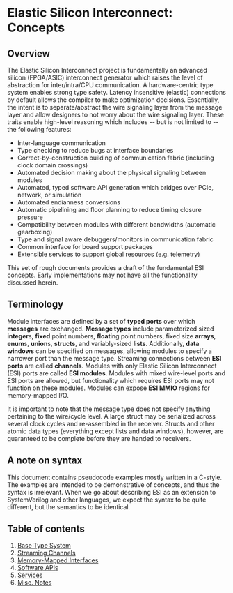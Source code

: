 <!--
  Copyright (c) Microsoft Corporation.
  Licensed under the MIT License.
-->
# Elastic Silicon Interconnect: Concepts

## Overview

The Elastic Silicon Interconnect project is fundamentally an advanced silicon
(FPGA/ASIC) interconnect generator which raises the level of abstraction for
inter/intra/CPU communication. A hardware-centric type system enables strong
type safety. Latency insensitive (elastic) connections by default allows the
compiler to make optimization decisions. Essentially, the intent is to
separate/abstract the wire signaling layer from the message layer and allow
designers to not worry about the wire signaling layer. These traits enable
high-level reasoning which includes -- but is not limited to -- the following
features:

- Inter-language communication
- Type checking to reduce bugs at interface boundaries
- Correct-by-construction building of communication fabric (including clock domain crossings)
- Automated decision making about the physical signaling between modules
- Automated, typed software API generation which bridges over PCIe, network, or simulation
- Automated endianness conversions
- Automatic pipelining and floor planning to reduce timing closure pressure
- Compatibility between modules with different bandwidths (automatic gearboxing)
- Type and signal aware debuggers/monitors in communication fabric
- Common interface for board support packages
- Extensible services to support global resources (e.g. telemetry)

This set of rough documents provides a draft of the fundamental ESI concepts.
Early implementations may not have all the functionality discussed herein.

## Terminology

Module interfaces are defined by a set of **typed ports** over which
**messages** are exchanged. **Message types** include parameterized sized
**integer**s, **fixed** point numbers, **float**ing point numbers, fixed size
**arrays**, **enum**s, **union**s, **structs**, and variably-sized **lists**.
Additionally, **data windows** can be specified on messages, allowing modules
to specify a narrower port than the message type. Streaming connections
between **ESI ports** are called **channels**. Modules with only Elastic Silicon
Interconnect (ESI) ports are called **ESI modules**. Modules with mixed
wire-level ports and ESI ports are allowed, but functionality which requires
ESI ports may not function on these modules. Modules can expose **ESI MMIO**
regions for memory-mapped I/O.

It is important to note that the message type does not specify anything
pertaining to the wire/cycle level. A large struct may be serialized across
several clock cycles and re-assembled in the receiver. Structs and other
atomic data types (everything except lists and data windows), however, are
guaranteed to be complete before they are handed to receivers.

## A note on syntax

This document contains pseudocode examples mostly written in a C-style. The
examples are intended to be demonstrative of concepts, and thus the syntax is
irrelevant. When we go about describing ESI as an extension to SystemVerilog
and other languages, we expect the syntax to be quite different, but the
semantics to be identical.

## Table of contents

1) [Base Type System](types.md)
1) [Streaming Channels](streaming.md)
1) [Memory-Mapped Interfaces](mmio.md)
1) [Software APIs](software_api.md)
1) [Services](services.md)
1) [Misc. Notes](notes.md)
